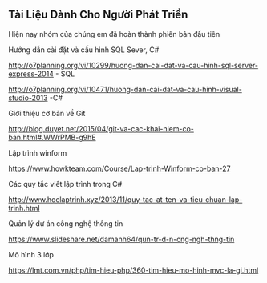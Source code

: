 ##  Tài Liệu Dành Cho Người Phát Triển
Hiện nay nhóm của chúng em đã hoàn thành phiên bản đầu tiên

Hướng dẫn cài đặt và cấu hình SQL Sever, C#

http://o7planning.org/vi/10299/huong-dan-cai-dat-va-cau-hinh-sql-server-express-2014 -  SQL 

http://o7planning.org/vi/10471/huong-dan-cai-dat-va-cau-hinh-visual-studio-2013 -C#

Giới thiệu cơ bản về Git

http://blog.duyet.net/2015/04/git-va-cac-khai-niem-co-ban.html#.WWrPMB-g9hE

Lập trình winform

https://www.howkteam.com/Course/Lap-trinh-Winform-co-ban-27

Các quy tắc viết lập trình trong C#

http://www.hoclaptrinh.xyz/2013/11/quy-tac-at-ten-va-tieu-chuan-lap-trinh.html

Quản lý dự án công nghệ thông tin

https://www.slideshare.net/damanh64/qun-tr-d-n-cng-ngh-thng-tin

Mô hình 3 lớp

https://lmt.com.vn/php/tim-hieu-php/360-tim-hieu-mo-hinh-mvc-la-gi.html
